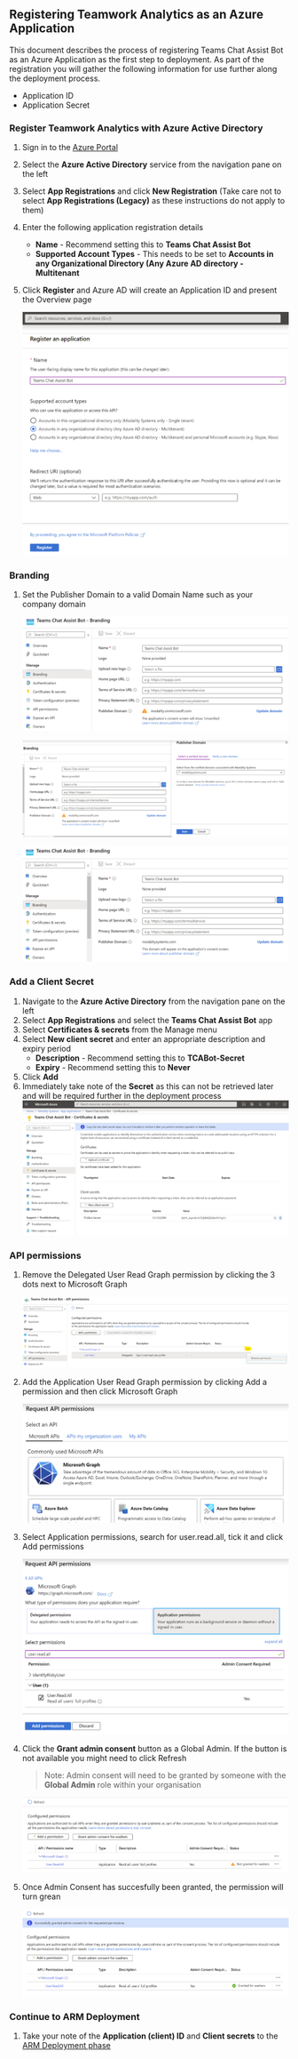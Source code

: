 ## Registering Teamwork Analytics as an Azure Application
This document describes the process of registering Teams Chat Assist Bot as an Azure Application as the first step to deployment.  As part of the registration you will gather the following information for use further along the deployment process.
   * Application ID
   * Application Secret

### Register Teamwork Analytics with Azure Active Directory
1. Sign in to the [Azure Portal](https://azure.portal.com)
1. Select the **Azure Active Directory** service from the navigation pane on the left 
1. Select **App Registrations** and click **New Registration** (Take care not to select **App Registrations (Legacy)** as these instructions do not apply to them)
1. Enter the following application registration details
   * **Name** - Recommend setting this to **Teams Chat Assist Bot**
   * **Supported Account Types** - This needs to be set to **Accounts in any Organizational Directory (Any Azure AD directory - Multitenant**
1. Click **Register** and Azure AD will create an Application ID and present the Overview page

   ![App registration](images/AppRegistration.png)

### Branding
1. Set the Publisher Domain to a valid Domain Name such as your company domain

   ![Branding1](images/Branding1.png)

   ![Branding2](images/Branding2.png)

   ![Branding3](images/Branding3.png)

### Add a Client Secret
1. Navigate to the **Azure Active Directory** from the navigation pane on the left
1. Select **App Registrations** and select the **Teams Chat Assist Bot** app 
1. Select **Certificates & secrets** from the Manage menu
1. Select **New client secret** and enter an appropriate description and expiry period
   * **Description** - Recommend setting this to **TCABot-Secret**
   * **Expiry** - Recommend setting this to **Never**
1. Click **Add**
1. Immediately take note of the **Secret** as this can not be retrieved later and will be required further in the deployment process
![team work secret](images/tcabotSecrets.png)

### API permissions
1. Remove the Delegated User Read Graph permission by clicking the 3 dots next to Microsoft Graph

   ![APIPermissions1](images/APIPermissions1.png)

1. Add the Application User Read Graph permission by clicking Add a permission and then click Microsoft Graph

   ![APIPermissions2](images/APIPermissions2.png)

1. Select Application permissions, search for user.read.all, tick it and click Add permissions

   ![APIPermissions3](images/APIPermissions3.png)

1. Click the **Grant admin consent** button as a Global Admin. If the button is not available you might need to click Refresh

   > Note: Admin consent will need to be granted by someone with the **Global Admin** role within your organisation

   ![AdminConsent](images/AdminConsent.png)

1. Once Admin Consent has succesfully been granted, the permission will turn grean

   ![AdminConsent](images/AdminConsent2.png)

### Continue to ARM Deployment
1. Take your note of the **Application (client) ID** and **Client secrets** to the [ARM Deployment phase](armdeploy.md)
